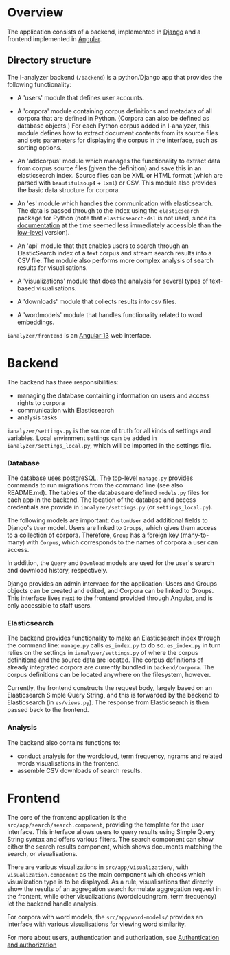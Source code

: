 # Overview

The application consists of a backend, implemented in [Django](https://www.djangoproject.com/) and a frontend implemented in [Angular](https://angular.io/).

## Directory structure

The I-analyzer backend (`/backend`) is a python/Django app that provides the following functionality:

- A 'users' module that defines user accounts.

- A 'corpora' module containing corpus definitions and metadata of all corpora that are defined in Python. (Corpora can also be defined as database objects.) For each Python corpus added in I-analyzer, this module defines how to extract document contents from its source files and sets parameters for displaying the corpus in the interface, such as sorting options.

- An 'addcorpus' module which manages the functionality to extract data from corpus source files (given the definition) and save this in an elasticsearch index. Source files can be XML or HTML format (which are parsed with `beautifulsoup4` + `lxml`) or CSV. This module also provides the basic data structure for corpora.

- An 'es' module which handles the communication with elasticsearch. The data is passed through to the index using the `elasticsearch` package for Python (note that `elasticsearch-dsl` is not used, since its [documentation](https://elasticsearch-dsl.readthedocs.io/en/latest) at the time seemed less immediately accessible than the [low-level](https://www.elastic.co/guide/en/elasticsearch/reference/current/index.html) version).

- An 'api' module that that enables users to search through an ElasticSearch index of a text corpus and stream search results into a CSV file. The module also performs more complex analysis of search results for visualisations.

- A 'visualizations' module that does the analysis for several types of text-based visualisations.

- A 'downloads' module that collects results into csv files.

- A 'wordmodels' module that handles functionality related to word embeddings.

`ianalyzer/frontend` is an [Angular 13](https://angular.io/) web interface.

# Backend

The backend has three responsibilities:
- managing the database containing information on users and access rights to corpora
- communication with Elasticsearch
- analysis tasks

`ianalyzer/settings.py` is the source of truth for all kinds of settings and variables. Local envirnment settings can be added in `ianalyzer/settings_local.py`, which will be imported in the settings file.

### Database
The database uses postgreSQL. The top-level `manage.py` provides commands to run migrations from the command line (see also README.md). The tables of the databaseare defined `models.py` files for each app in the backend. The location of the database and access credentials are provide in `ianalyzer/settings.py` (or `settings_local.py`).

The following models are important: `CustomUser` add additional fields to Django's `User` model. Users are linked to `Group`s, which gives them access to a collection of corpora. Therefore, `Group` has a foreign key (many-to-many) with `Corpus`, which corresponds to the names of corpora a user can access.

In addition, the `Query` and `Download` models are used for the user's search and download history, respectively.

Django provides an admin intervace for the application: Users and Groups objects can be created and edited, and Corpora can be linked to Groups. This interface lives next to the frontend provided through Angular, and is only accessible to staff users.

### Elasticsearch
The backend provides functionality to make an Elasticsearch index through the command line: `manage.py` calls `es_index.py` to do so. `es_index.py` in turn relies on the settings in `ianalyzer/settings.py` of where the corpus definitions and the source data are located. The corpus definitions of already integrated corpora are currently bundled in `backend/corpora`. The corpus definitions can be located anywhere on the filesystem, however.

Currently, the frontend constructs the request body, largely based on an Elasticsearch Simple Query String, and this is forwarded by the backend to Elasticsearch (in `es/views.py`). The response from Elasticsearch is then passed back to the frontend.

### Analysis
The backend also contains functions to:
- conduct analysis for the wordcloud, term frequency, ngrams and related words visualisations in the frontend.
- assemble CSV downloads of search results.

# Frontend

The core of the frontend application is the `src/app/search/search.component`, providing the template for the user interface. This interface allows users to query results using Simple Query String syntax and offers various filters. The search component can show either the search results component, which shows documents matching the search, or visualisations.

There are various visualizations in `src/app/visualization/`, with `visualization.component` as the main component which checks which visualization type is to be displayed. As a rule, visualisations that directly show the results of an aggregation search formulate aggregation request in the frontent, while other visualizations (wordcloudngram, term frequency) let the backend handle analysis.

For corpora with word models, the `src/app/word-models/` provides an interface with various visualisations for viewing word similarity.


For more about users, authentication and authorization, see [Authentication and authorization](./Authentication-and-authorization.md)
